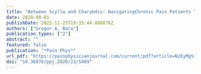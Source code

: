 ```yaml
---
title: "Between Scylla and Charybdis: NavigatingChronic Pain Patients Through the COVID-19 andthe Opioid Pandemic"
date: 2020-08-01
publishDate: 2022-11-25T19:35:44.880876Z
authors: ["Gregor A. Bara"]
publication_types: ["2"]
abstract: ""
featured: false
publication: "*Pain Phys*"
url_pdf: "https://painphysicianjournal.com/current/pdf?article=NzEyMg%3D%3D&journal=129"
doi: "10.36076/ppj.2020/23/S469"
---
```


